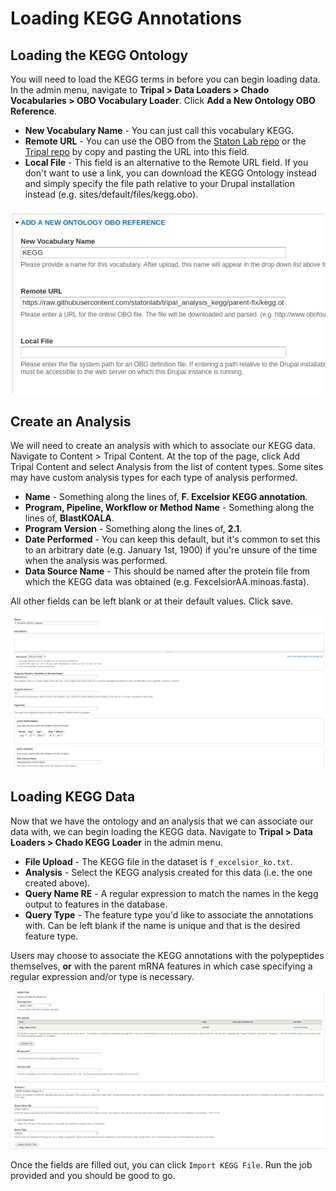 # Loading KEGG Annotations

## Loading the KEGG Ontology

You will need to load the KEGG terms in before you can begin loading data. In the admin menu, navigate to **Tripal > Data Loaders > Chado Vocabularies > OBO Vocabulary Loader**. Click **Add a New Ontology OBO Reference**.

* **New Vocabulary Name** - You can just call this vocabulary KEGG.
* **Remote URL** - You can use the OBO from the [Staton Lab repo](https://github.com/statonlab/tripal_analysis_kegg/blob/parent-fix/kegg.obo) or the [Tripal repo](https://github.com/tripal/tripal_analysis_kegg/blob/7.x-3.x/kegg.obo) by copy and pasting the URL into this field.
* **Local File** - This field is an alternative to the Remote URL field. If you don't want to use a link, you can download the KEGG Ontology instead and simply specify the file path relative to your Drupal installation instead (e.g. sites/default/files/kegg.obo).

![](img/kegg/keggdoc_3.png)

## Create an Analysis

We will need to create an analysis with which to associate our KEGG data. Navigate to Content > Tripal Content. At the top of the page, click Add Tripal Content and select Analysis from the list of content types. Some sites may have custom analysis types for each type of analysis performed.

* **Name** - Something along the lines of, **F. Excelsior KEGG annotation**.
* **Program, Pipeline, Workflow or Method Name** - Something along the lines of, **BlastKOALA**.
* **Program Version** - Something along the lines of, **2.1**.
* **Date Performed** - You can keep this default, but it's common to set this to an arbitrary date (e.g. January 1st, 1900) if you're unsure of the time when the analysis was performed.
* **Data Source Name** - This should be named after the protein file from which the KEGG data was obtained (e.g. FexcelsiorAA.minoas.fasta).

All other fields can be left blank or at their default values. Click save.

![](img/kegg/keggdoc_1.png)

## Loading KEGG Data

Now that we have the ontology and an analysis that we can associate our data with, we can begin loading the KEGG data. Navigate to **Tripal > Data Loaders > Chado KEGG Loader** in the admin menu.

* **File Upload** - The KEGG file in the dataset is `f_excelsior_ko.txt`.
* **Analysis** - Select the KEGG analysis created for this data (i.e. the one created above).
* **Query Name RE** - A regular expression to match the names in the kegg output to features in the database.
* **Query Type** - The feature type you'd like to associate the annotations with.  Can be left blank if the name is unique and that is the desired feature type.

Users may choose to associate the KEGG annotations with the polypeptides themselves, **or** with the parent mRNA features in which case specifying a regular expression and/or type is necessary.

![](img/kegg/keggdoc_2.png)

Once the fields are filled out, you can click `Import KEGG File`. Run the job provided and you should be good to go.
